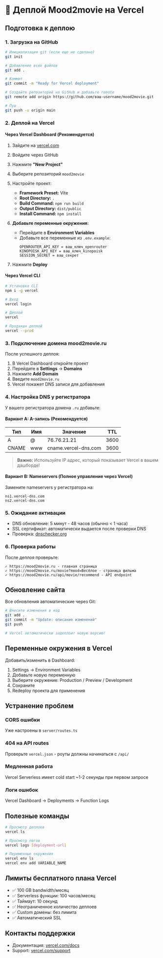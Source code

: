 # 🚀 Деплой Mood2movie на Vercel

## Подготовка к деплою

### 1. Загрузка на GitHub

```bash
# Инициализация git (если еще не сделано)
git init

# Добавление всех файлов
git add .

# Коммит
git commit -m "Ready for Vercel deployment"

# Создайте репозиторий на GitHub и добавьте remote
git remote add origin https://github.com/ваш-username/mood2movie.git

# Пуш
git push -u origin main
```

### 2. Деплой на Vercel

#### Через Vercel Dashboard (Рекомендуется)

1. Зайдите на [vercel.com](https://vercel.com)
2. Войдите через GitHub
3. Нажмите **"New Project"**
4. Выберите репозиторий `mood2movie`
5. Настройте проект:
   - **Framework Preset:** Vite
   - **Root Directory:** `.`
   - **Build Command:** `npm run build`
   - **Output Directory:** `dist/public`
   - **Install Command:** `npm install`

6. **Добавьте переменные окружения:**
   - Перейдите в **Environment Variables**
   - Добавьте все переменные из `.env.example`:
     ```
     OPENROUTER_API_KEY = ваш_ключ_openrouter
     KINOPOISK_API_KEY = ваш_ключ_kinopoisk
     SESSION_SECRET = ваш_секрет
     ```

7. Нажмите **Deploy**

#### Через Vercel CLI

```bash
# Установка CLI
npm i -g vercel

# Вход
vercel login

# Деплой
vercel

# Продакшн деплой
vercel --prod
```

### 3. Подключение домена mood2movie.ru

После успешного деплоя:

1. В Vercel Dashboard откройте проект
2. Перейдите в **Settings** → **Domains**
3. Нажмите **Add Domain**
4. Введите `mood2movie.ru`
5. Vercel покажет DNS записи для добавления

### 4. Настройка DNS у регистратора

У вашего регистратора домена `.ru` добавьте:

#### Вариант A: A-запись (Рекомендуется)

| Тип | Имя | Значение | TTL |
|-----|-----|----------|-----|
| A | @ | 76.76.21.21 | 3600 |
| CNAME | www | cname.vercel-dns.com | 3600 |

> **Важно:** Используйте IP адрес, который показывает Vercel в вашем дашборде!

#### Вариант B: Nameservers (Полное управление через Vercel)

Замените nameservers у регистратора на:
```
ns1.vercel-dns.com
ns2.vercel-dns.com
```

### 5. Ожидание активации

- DNS обновление: 5 минут - 48 часов (обычно < 1 часа)
- SSL сертификат: автоматически выдается после проверки DNS
- Проверка: [dnschecker.org](https://dnschecker.org)

### 6. Проверка работы

После деплоя проверьте:

```
✓ https://mood2movie.ru - главная страница
✓ https://mood2movie.ru/movie?mood=Весёлое - страница фильма
✓ https://mood2movie.ru/api/movie/recommend - API endpoint
```

## Обновление сайта

Все обновления автоматические через Git:

```bash
# Внесите изменения в код
git add .
git commit -m "Update: описание изменений"
git push

# Vercel автоматически задеплоит новую версию!
```

## Переменные окружения в Vercel

Добавить/изменить в Dashboard:

1. Settings → Environment Variables
2. Добавьте новую переменную
3. Выберите окружение: Production / Preview / Development
4. Сохраните
5. Redeploy проекта для применения

## Устранение проблем

### CORS ошибки
Уже настроены в `server/routes.ts`

### 404 на API routes
Проверьте `vercel.json` - роуты должны начинаться с `/api/`

### Медленная работа
Vercel Serverless имеет cold start ~1-2 секунды при первом запросе

### Логи ошибок
Vercel Dashboard → Deployments → Function Logs

## Полезные команды

```bash
# Просмотр деплоев
vercel ls

# Просмотр логов
vercel logs [deployment-url]

# Переменные окружения
vercel env ls
vercel env add VARIABLE_NAME
```

## Лимиты бесплатного плана Vercel

- ✅ 100 GB bandwidth/месяц
- ✅ Serverless функции: 100 часов/месяц
- ✅ Таймаут: 10 секунд
- ✅ Неограниченное количество деплоев
- ✅ Custom домены: без лимита
- ✅ Автоматический SSL

## Контакты поддержки

- Документация: [vercel.com/docs](https://vercel.com/docs)
- Support: [vercel.com/support](https://vercel.com/support)
